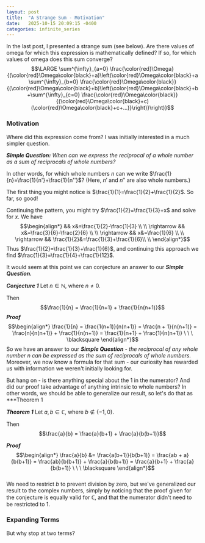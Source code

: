 ```yaml
---
layout: post
title:  "A Strange Sum - Motivation"
date:   2025-10-15 20:09:15 -0400
categories: infinite_series
---
```


In the last post, I presented a strange sum (see below).
Are there values of omega for which this expression is mathematically defined?
If so, for which values of omega does this sum converge?
$$\LARGE \sum^{\infty}_{a=0} \frac{\color{red}\Omega}{(\color{red}\Omega\color{black}+a)\left(\color{red}\Omega\color{black}+a\sum^{\infty}_{b=0} \frac{\color{red}\Omega\color{black}}{(\color{red}\Omega\color{black}+b)\left(\color{red}\Omega\color{black}+b+\sum^{\infty}_{c=0} \frac{\color{red}\Omega\color{black}}{(\color{red}\Omega\color{black}+c)(\color{red}\Omega\color{black}+c+...)}\right)}\right)}$$

### Motivation
Where did this expression come from?
I was initially interested in a much simpler question.

***Simple Question:*** *When can we express the reciprocal of a whole number as a sum of reciprocals of whole numbers?*

In other words, for which whole numbers $n$ can we write $\frac{1}{n}=\frac{1}{n'}+\frac{1}{n''}$?
(Here, $n'$ and $n''$ are also whole numbers.)

The first thing you might notice is $\frac{1}{1}=\frac{1}{2}+\frac{1}{2}$.
So far, so good!

Continuing the pattern, you might try  $\frac{1}{2}=\frac{1}{3}+x$ and solve for $x.$
We have   $$\begin{align*}
&& x&=\frac{1}{2}-\frac{1}{3} \\  \\
\rightarrow && x&=\frac{3}{6}-\frac{2}{6} \\ \\
\rightarrow && x&=\frac{1}{6} \\ \\
\rightarrow && \frac{1}{2}&=\frac{1}{3}+\frac{1}{6}\\ \\
\end{align*}$$ Thus $\frac{1}{2}=\frac{1}{3}+\frac{1}{6}$, and continuing this approach we find $\frac{1}{3}=\frac{1}{4}+\frac{1}{12}$.


It would seem at this point we can conjecture an answer to our ***Simple Question.***

***Conjecture 1***
Let $n \in \mathbb{N}$, where $n \neq 0$. 

Then $$\frac{1}{n} = \frac{1}{n+1} + \frac{1}{n(n+1)}$$
***Proof***
  $$\begin{align*}
 \frac{1}{n} = \frac{1(n+1)}{n(n+1)} = \frac{n + 1}{n(n+1)}  = \frac{n}{n(n+1)} + \frac{1}{n(n+1)} =  \frac{1}{n+1} + \frac{1}{n(n+1)} \ \ \ \blacksquare
\end{align*}$$
So we have an answer to our ***Simple Question*** - *the reciprocal of any whole number $n$ can be expressed as the sum of reciprocals of whole numbers.*
Moreover, we now know a formula for that sum - our curiosity has rewarded us with information we weren't initially looking for.

But hang on - is there anything special about the 1 in the numerator?
And did our proof take advantage of anything intrinsic to whole numbers?
In other words, we should be able to generalize our result, so let's do that as ***Theorem 1

***Theorem 1***
Let $a, b \in \mathbb{C}$, where $b \notin \{-1, 0\}$. 

Then $$\frac{a}{b} = \frac{a}{b+1} + \frac{a}{b(b+1)}$$

***Proof***
  $$\begin{align*}
 \frac{a}{b} &= \frac{a(b+1)}{b(b+1)} = \frac{ab + a}{b(b+1)}  = \frac{ab}{b(b+1)} + \frac{a}{b(b+1)} =  \frac{a}{b+1} + \frac{a}{b(b+1)} \ \ \ \blacksquare
\end{align*}$$
\
We need to restrict $b$ to prevent division by zero, but we've generalized our result to the complex numbers, simply by noticing that the proof given for the conjecture is equally valid for $\mathbb{C}$, and that the numerator didn't need to be restricted to 1.

### Expanding Terms
But why stop at two terms?







<!--stackedit_data:
eyJoaXN0b3J5IjpbLTE0MDY3OTgxNSwtMTMyNjQ1Nzg1Miw3Nj
M5MjI1MzQsMTc2NTA3ODY2MSw0OTk0OTg1NDYsLTIwNzAxMDUs
OTYzOTcwNjgxLDE0MjI4MzAyMTFdfQ==
-->